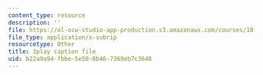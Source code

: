 ```yaml
---
content_type: resource
description: ''
file: https://ol-ocw-studio-app-production.s3.amazonaws.com/courses/18-03sc-differential-equations-fall-2011/b22a9a94fbbe5e508b467369eb7c3648_MCrDzhpu3-s.vtt
file_type: application/x-subrip
resourcetype: Other
title: 3play caption file
uid: b22a9a94-fbbe-5e50-8b46-7369eb7c3648
---
```

